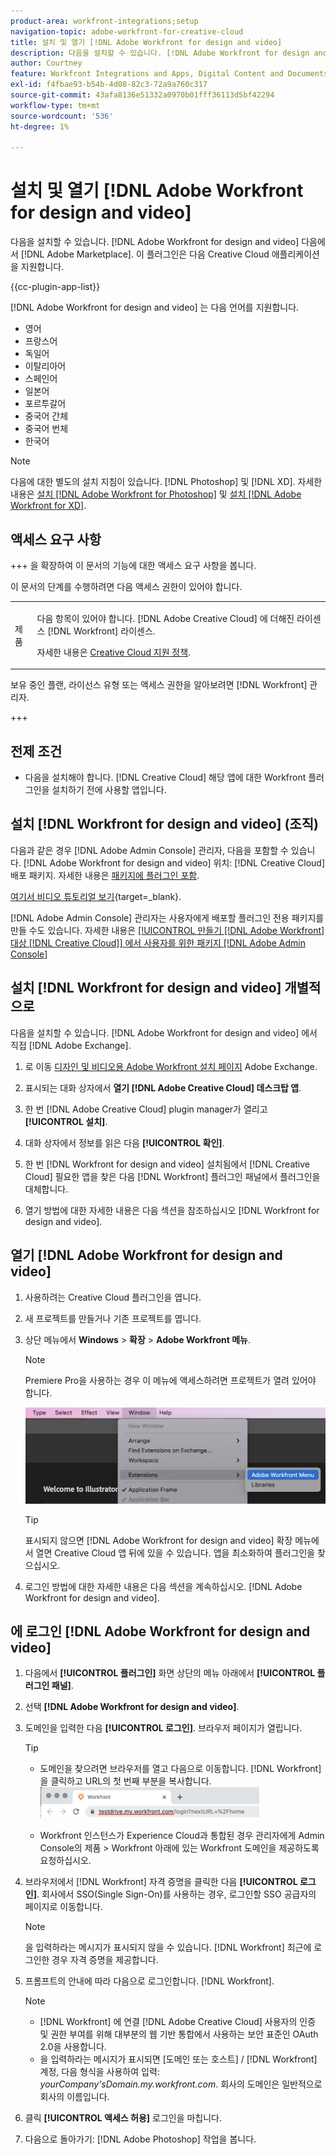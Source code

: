 ```yaml
---
product-area: workfront-integrations;setup
navigation-topic: adobe-workfront-for-creative-cloud
title: 설치 및 열기 [!DNL Adobe Workfront for design and video]
description: 다음을 설치할 수 있습니다. [!DNL Adobe Workfront for design and video] Adobe 마켓플레이스에서.
author: Courtney
feature: Workfront Integrations and Apps, Digital Content and Documents
exl-id: f4fbae93-b54b-4d08-82c3-72a9a760c317
source-git-commit: 43afa8136e51332a0970b01fff36113d5bf42294
workflow-type: tm+mt
source-wordcount: '536'
ht-degree: 1%

---
```


# 설치 및 열기 [!DNL Adobe Workfront for design and video]

다음을 설치할 수 있습니다. [!DNL Adobe Workfront for design and video] 다음에서 [!DNL Adobe Marketplace]. 이 플러그인은 다음 Creative Cloud 애플리케이션을 지원합니다.

{{cc-plugin-app-list}}

[!DNL Adobe Workfront for design and video] 는 다음 언어를 지원합니다.

* 영어
* 프랑스어
* 독일어
* 이탈리아어
* 스페인어
* 일본어
* 포르투갈어
* 중국어 간체
* 중국어 번체
* 한국어

>[!NOTE]
>
>다음에 대한 별도의 설치 지침이 있습니다. [!DNL Photoshop] 및 [!DNL XD]. 자세한 내용은 [설치 [!DNL Adobe Workfront for Photoshop]](/help/quicksilver/workfront-integrations-and-apps/adobe-workfront-for-creative-cloud/wf-cc-install-ps.md) 및 [설치 [!DNL Adobe Workfront for XD]](/help/quicksilver/workfront-integrations-and-apps/adobe-workfront-for-creative-cloud/wf-adobe-xd-install.md).


## 액세스 요구 사항

+++ 을 확장하여 이 문서의 기능에 대한 액세스 요구 사항을 봅니다.

이 문서의 단계를 수행하려면 다음 액세스 권한이 있어야 합니다.

<table style="table-layout:auto"> 
 <col> 
 <col> 
 <tbody> 
 <!-- <tr> 
   <td role="rowheader">[!DNL Adobe Workfront] plan*</td> 
   <td> <p>[!UICONTROL Pro] or higher</p> </td> 
  </tr> 
  <tr data-mc-conditions=""> 
   <td role="rowheader">[!DNL Adobe Workfront] license*</td> 
   <td> <p>[!UICONTROL Work] or [!UICONTROL Plan]</p> </td> 
  </tr> -->
  <tr> 
   <td role="rowheader">제품</td> 
   <td><p>다음 항목이 있어야 합니다. [!DNL Adobe Creative Cloud] 에 더해진 라이센스 [!DNL Workfront] 라이센스.</p><p>자세한 내용은 <a href="https://helpx.adobe.com/support/programs/cc-support-policy.html#cce" class="MCXref xref" xrefformat="{para}">Creative Cloud 지원 정책</a>.</p></td> 
  </tr> 
 </tbody> 
</table>

보유 중인 플랜, 라이선스 유형 또는 액세스 권한을 알아보려면 [!DNL Workfront] 관리자.

+++

## 전제 조건

* 다음을 설치해야 합니다. [!DNL Creative Cloud] 해당 앱에 대한 Workfront 플러그인을 설치하기 전에 사용할 앱입니다.

## 설치 [!DNL Workfront for design and video] (조직)

다음과 같은 경우 [!DNL Adobe Admin Console] 관리자, 다음을 포함할 수 있습니다. [!DNL Adobe Workfront for design and video] 위치: [!DNL Creative Cloud] 배포 패키지. 자세한 내용은 [패키지에 플러그인 포함](https://helpx.adobe.com/in/enterprise/using/manage-extensions.html).

[여기서 비디오 튜토리얼 보기](https://www.youtube.com/watch?v=zzvXNLIBzrc){target=_blank}.

[!DNL Adobe Admin Console] 관리자는 사용자에게 배포할 플러그인 전용 패키지를 만들 수도 있습니다. 자세한 내용은 [[!UICONTROL 만들기 [!DNL Adobe Workfront] 대상 [!DNL Creative Cloud]] 에서 사용자를 위한 패키지 [!DNL Adobe Admin Console]](/help/quicksilver/administration-and-setup/configure-integrations/create-plugin-only-packages.md)

## 설치 [!DNL Workfront for design and video] 개별적으로

다음을 설치할 수 있습니다. [!DNL Adobe Workfront for design and video] 에서 직접 [!DNL Adobe Exchange].

1. 로 이동 [디자인 및 비디오용 Adobe Workfront 설치 페이지](https://adobe.com/go/cc_plugins_discover_plugin?pluginId=108938&amp;workflow=share) Adobe Exchange.
1. 표시되는 대화 상자에서 **열기 [!DNL Adobe Creative Cloud] 데스크탑 앱**.
1. 한 번 [!DNL Adobe Creative Cloud] plugin manager가 열리고 **[!UICONTROL 설치]**.
1. 대화 상자에서 정보를 읽은 다음 **[!UICONTROL 확인]**.
1. 한 번 [!DNL Workfront for design and video] 설치됨에서 [!DNL Creative Cloud] 필요한 앱을 찾은 다음 [!DNL Workfront] 플러그인 패널에서 플러그인을 대체합니다.

1. 열기 방법에 대한 자세한 내용은 다음 섹션을 참조하십시오 [!DNL Workfront for design and video].

## 열기 [!DNL Adobe Workfront for design and video]

1. 사용하려는 Creative Cloud 플러그인을 엽니다.

1. 새 프로젝트를 만들거나 기존 프로젝트를 엽니다.

1. 상단 메뉴에서 **Windows** > **확장** > **Adobe Workfront 메뉴**.

   >[!NOTE]
   >
   >Premiere Pro을 사용하는 경우 이 메뉴에 액세스하려면 프로젝트가 열려 있어야 합니다.

   ![](assets/adobe-workfront-menu.png)


   >[!TIP]
   >
   >표시되지 않으면 [!DNL Adobe Workfront for design and video] 확장 메뉴에서 열면 Creative Cloud 앱 뒤에 있을 수 있습니다. 앱을 최소화하여 플러그인을 찾으십시오.

1. 로그인 방법에 대한 자세한 내용은 다음 섹션을 계속하십시오. [!DNL Adobe Workfront for design and video].


## 에 로그인 [!DNL Adobe Workfront for design and video]

1. 다음에서 **[!UICONTROL 플러그인]** 화면 상단의 메뉴 아래에서 **[!UICONTROL 플러그인 패널]**.
1. 선택 **[!DNL Adobe Workfront for design and video]**.
1. 도메인을 입력한 다음 **[!UICONTROL 로그인]**. 브라우저 페이지가 열립니다.

   >[!TIP]
   >
   >* 도메인을 찾으려면 브라우저를 열고 다음으로 이동합니다. [!DNL Workfront] 을 클릭하고 URL의 첫 번째 부분을 복사합니다.\
   >![](assets/domain-350x50.png)
   >
   > * Workfront 인스턴스가 Experience Cloud과 통합된 경우 관리자에게 Admin Console의 제품 > Workfront 아래에 있는 Workfront 도메인을 제공하도록 요청하십시오.

1. 브라우저에서 [!DNL Workfront] 자격 증명을 클릭한 다음 **[!UICONTROL 로그인]**. 회사에서 SSO(Single Sign-On)를 사용하는 경우, 로그인할 SSO 공급자의 페이지로 이동합니다.

   >[!NOTE]
   >
   >을 입력하라는 메시지가 표시되지 않을 수 있습니다. [!DNL Workfront] 최근에 로그인한 경우 자격 증명을 제공합니다.

1. 프롬프트의 안내에 따라 다음으로 로그인합니다. [!DNL Workfront].

   >[!NOTE]
   >
   >* [!DNL Workfront] 에 연결 [!DNL Adobe Creative Cloud] 사용자의 인증 및 권한 부여를 위해 대부분의 웹 기반 통합에서 사용하는 보안 표준인 OAuth 2.0을 사용합니다.
   >* 을 입력하라는 메시지가 표시되면 [도메인 또는 호스트] / [!DNL Workfront] 계정, 다음 형식을 사용하여 입력: *yourCompany&#39;sDomain.my.workfront.com*. 회사의 도메인은 일반적으로 회사의 이름입니다.

1. 클릭 **[!UICONTROL 액세스 허용]** 로그인을 마칩니다.
1. 다음으로 돌아가기: [!DNL Adobe Photoshop] 작업을 봅니다.

